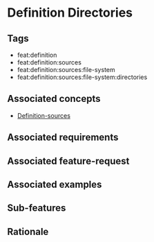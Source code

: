 # Definition Directories

## Tags

- feat:definition
- feat:definition:sources
- feat:definition:sources:file-system
- feat:definition:sources:file-system:directories

## Associated concepts

- [Definition-sources](../../../../../../concepts/definition/sources.md)

## Associated requirements

## Associated feature-request

## Associated examples

## Sub-features

## Rationale

